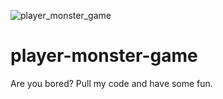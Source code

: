 ![player_monster_game](https://user-images.githubusercontent.com/114652346/195325317-5ee7248b-87d7-493c-a0fa-6d537d56ebb9.jpeg)

# player-monster-game
Are you bored? Pull my code and have some fun.
